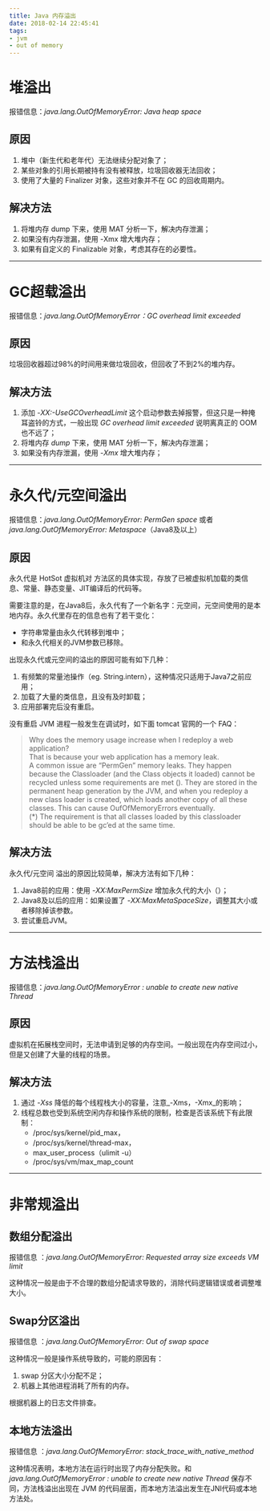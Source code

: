 ```yaml
---
title: Java 内存溢出
date: 2018-02-14 22:45:41
tags:
- jvm
- out of memory
---
```


# 堆溢出

报错信息：_java.lang.OutOfMemoryError: Java heap space_

## 原因

1.  堆中（新生代和老年代）无法继续分配对象了；
2.  某些对象的引用长期被持有没有被释放，垃圾回收器无法回收；
3.  使用了大量的 Finalizer 对象，这些对象并不在 GC 的回收周期内。

## 解决方法

1.  将堆内存 dump 下来，使用 MAT 分析一下，解决内存泄漏；
2.  如果没有内存泄漏，使用 -Xmx 增大堆内存；
3.  如果有自定义的 Finalizable 对象，考虑其存在的必要性。

---

# GC超载溢出

报错信息：_java.lang.OutOfMemoryError：GC overhead limit exceeded_

## 原因

垃圾回收器超过98%的时间用来做垃圾回收，但回收了不到2%的堆内存。

## 解决方法

1. 添加 _-XX:-UseGCOverheadLimit_ 这个启动参数去掉报警，但这只是一种掩耳盗铃的方式，一般出现 _GC overhead limit exceeded_ 说明离真正的 OOM 也不远了；  
2. 将堆内存 _dump_ 下来，使用 MAT 分析一下，解决内存泄漏；  
3. 如果没有内存泄漏，使用 _-Xmx_ 增大堆内存；

---

# 永久代/元空间溢出

报错信息：_java.lang.OutOfMemoryError: PermGen space_ 或者  
_java.lang.OutOfMemoryError: Metaspace_（Java8及以上）

## 原因

永久代是 HotSot 虚拟机对 方法区的具体实现，存放了已被虚拟机加载的类信息、常量、静态变量、JIT编译后的代码等。

需要注意的是，在Java8后，永久代有了一个新名字：元空间，元空间使用的是本地内存。永久代里存在的信息也有了若干变化：

- 字符串常量由永久代转移到堆中；  
- 和永久代相关的JVM参数已移除。

出现永久代或元空间的溢出的原因可能有如下几种：

1. 有频繁的常量池操作（eg. String.intern），这种情况只适用于Java7之前应用；  
2. 加载了大量的类信息，且没有及时卸载；  
3. 应用部署完后没有重启。

没有重启 JVM 进程一般发生在调试时，如下面 tomcat 官网的一个 FAQ：

> Why does the memory usage increase when I redeploy a web application?  
> That is because your web application has a memory leak.  
> A common issue are “PermGen” memory leaks. They happen because the Classloader (and the Class objects it loaded) cannot be recycled unless some requirements are met (). They are stored in the permanent heap generation by the JVM, and when you redeploy a new class loader is created, which loads another copy of all these classes. This can cause OufOfMemoryErrors eventually.  
> (\*) The requirement is that all classes loaded by this classloader should be able to be gc’ed at the same time.


## 解决方法

永久代/元空间 溢出的原因比较简单，解决方法有如下几种：

1.  Java8前的应用：使用 _-XX:MaxPermSize_ 增加永久代的大小（）；
2.  Java8及以后的应用：如果设置了 _-XX:MaxMetaSpaceSize_，调整其大小或者移除掉该参数。
3.  尝试重启JVM。

---

# 方法栈溢出

报错信息：_java.lang.OutOfMemoryError : unable to create new native Thread_

## 原因

虚拟机在拓展栈空间时，无法申请到足够的内存空间。一般出现在内存空间过小，但是又创建了大量的线程的场景。

## 解决方法

1. 通过 _-Xss_ 降低的每个线程栈大小的容量，注意_-Xms，-Xmx_的影响；
2. 线程总数也受到系统空闲内存和操作系统的限制，检查是否该系统下有此限制：
    - /proc/sys/kernel/pid_max，
    - /proc/sys/kernel/thread-max，
    - max_user_process（ulimit -u）
    - /proc/sys/vm/max_map_count

---

# 非常规溢出

## 数组分配溢出

报错信息 ：_java.lang.OutOfMemoryError: Requested array size exceeds VM limit_

这种情况一般是由于不合理的数组分配请求导致的，消除代码逻辑错误或者调整堆大小。

## Swap分区溢出

报错信息 ：_java.lang.OutOfMemoryError: Out of swap space_

这种情况一般是操作系统导致的，可能的原因有：

1. swap 分区大小分配不足；  
2. 机器上其他进程消耗了所有的内存。

根据机器上的日志文件排查。

## 本地方法溢出

报错信息 ：_java.lang.OutOfMemoryError: stack_trace_with_native_method_

这种情况表明，本地方法在运行时出现了内存分配失败。和 _java.lang.OutOfMemoryError : unable to create new native Thread_ 保存不同，方法栈溢出出现在 JVM 的代码层面，而本地方法溢出发生在JNI代码或本地方法处。
